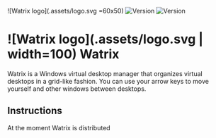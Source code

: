 ![Watrix logo](.assets/logo.svg =60x50)
![Version](https://img.shields.io/badge/version-alpha--0.1-blue)
![Version](https://img.shields.io/badge/supports-Win10_Insider-orange)
# ![Watrix logo](.assets/logo.svg | width=100) Watrix
Watrix is a Windows virtual desktop manager that organizes virtual desktops in a grid-like fashion.
You can use your arrow keys to move yourself and other windows between desktops.

## Instructions
At the moment Watrix is distributed

